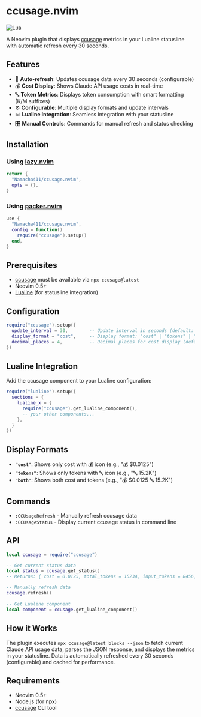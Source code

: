 # ccusage.nvim

![Lua](https://img.shields.io/badge/Made%20with%20Lua-blueviolet.svg?style=for-the-badge&logo=lua)

A Neovim plugin that displays [ccusage](https://github.com/ryoppippi/ccusage) metrics in your Lualine statusline with automatic refresh every 30 seconds.

## Features

- 🔄 **Auto-refresh**: Updates ccusage data every 30 seconds (configurable)
- 💰 **Cost Display**: Shows Claude API usage costs in real-time
- 🔤 **Token Metrics**: Displays token consumption with smart formatting (K/M suffixes)
- ⚙️ **Configurable**: Multiple display formats and update intervals
- 📊 **Lualine Integration**: Seamless integration with your statusline
- 🎛️ **Manual Controls**: Commands for manual refresh and status checking

## Installation

### Using [lazy.nvim](https://github.com/folke/lazy.nvim)

```lua
return {
  "Namacha411/ccusage.nvim",
  opts = {},
}
```

### Using [packer.nvim](https://github.com/wbthomason/packer.nvim)

```lua
use {
  "Namacha411/ccusage.nvim",
  config = function()
    require("ccusage").setup()
  end,
}
```

## Prerequisites

- [ccusage](https://github.com/ryoppippi/ccusage) must be available via `npx ccusage@latest`
- Neovim 0.5+
- [Lualine](https://github.com/nvim-lualine/lualine.nvim) (for statusline integration)

## Configuration

```lua
require("ccusage").setup({
  update_interval = 30,        -- Update interval in seconds (default: 30)
  display_format = "cost",     -- Display format: "cost" | "tokens" | "both" (default: "cost")
  decimal_places = 4,          -- Decimal places for cost display (default: 4)
})
```

## Lualine Integration

Add the ccusage component to your Lualine configuration:

```lua
require("lualine").setup({
  sections = {
    lualine_x = { 
      require("ccusage").get_lualine_component(),
      -- your other components...
    },
  }
})
```

## Display Formats

- **`"cost"`**: Shows only cost with 💰 icon (e.g., "💰 $0.0125")
- **`"tokens"`**: Shows only tokens with 🔤 icon (e.g., "🔤 15.2K")  
- **`"both"`**: Shows both cost and tokens (e.g., "💰 $0.0125 🔤 15.2K")

## Commands

- `:CCUsageRefresh` - Manually refresh ccusage data
- `:CCUsageStatus` - Display current ccusage status in command line

## API

```lua
local ccusage = require("ccusage")

-- Get current status data
local status = ccusage.get_status()
-- Returns: { cost = 0.0125, total_tokens = 15234, input_tokens = 8456, output_tokens = 6778 }

-- Manually refresh data
ccusage.refresh()

-- Get Lualine component
local component = ccusage.get_lualine_component()
```

## How it Works

The plugin executes `npx ccusage@latest blocks --json` to fetch current Claude API usage data, parses the JSON response, and displays the metrics in your statusline. Data is automatically refreshed every 30 seconds (configurable) and cached for performance.

## Requirements

- Neovim 0.5+
- Node.js (for npx)
- [ccusage](https://github.com/ryoppippi/ccusage) CLI tool
